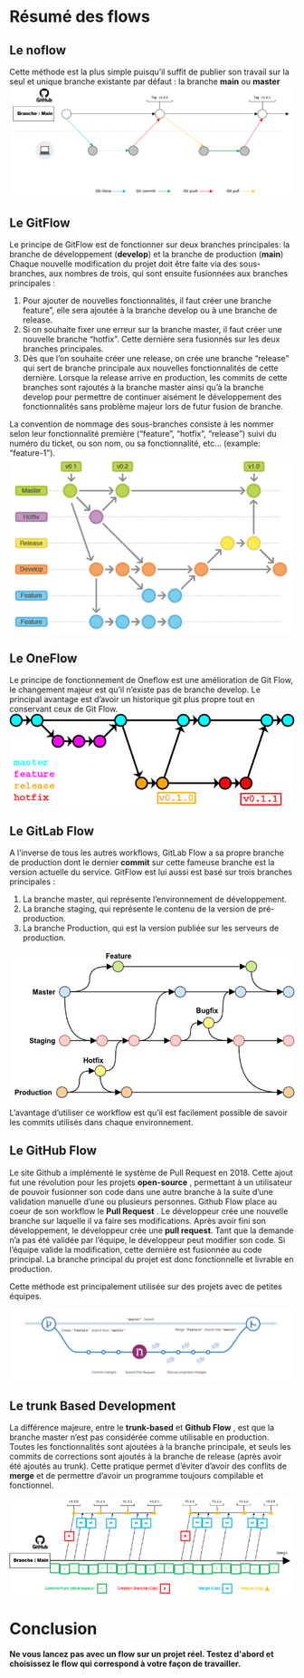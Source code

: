 # Résumé des flows

## Le noflow
Cette méthode est la plus simple puisqu’il suffit de publier son travail sur la seul et unique branche existante par défaut : la branche **main** ou **master**
![no flow](./images/github/no-flow.png)


## Le GitFlow
Le principe de GitFlow est de fonctionner sur deux branches principales: la branche de développement (**develop**) et la branche de production (**main**)
Chaque nouvelle modification du projet doit être faite via des sous-branches, aux nombres de trois, qui sont ensuite fusionnées aux branches principales :

1. Pour ajouter de nouvelles fonctionnalités, il faut créer une branche feature”, elle sera ajoutée à la branche develop ou à une branche de release.
1. Si on souhaite fixer une erreur sur la branche master, il faut créer une nouvelle branche “hotfix”. Cette dernière sera fusionnés sur les deux branches principales.
1. Dès que l’on souhaite créer une release, on crée une branche “release” qui sert de branche principale aux nouvelles fonctionnalités de cette dernière. Lorsque la release arrive en production, les commits de cette branches sont rajoutés à la branche master ainsi qu’à la branche develop pour permettre de continuer aisément le développement des fonctionnalités sans problème majeur lors de futur fusion de branche.

La convention de nommage des sous-branches consiste à les nommer selon leur fonctionnalité première (“feature”, “hotfix”, “release”) suivi du numéro du ticket, ou son nom, ou sa fonctionnalité, etc… (example: “feature-1”).
![GitFlow](./images/github/flow-gitflow.png)

## Le OneFlow
Le principe de fonctionnement de Oneflow est une amélioration de Git Flow, le changement majeur est qu’il n’existe pas de branche develop. Le principal avantage est d’avoir un historique git plus propre tout en conservant ceux de Git Flow.
![OneFlow](./images/github/OneFlow.png)

## Le GitLab Flow
A l’inverse de tous les autres workflows, GitLab Flow a sa propre branche de production dont le dernier **commit** sur cette fameuse branche est la version actuelle du service. GitFlow est lui aussi est basé sur trois branches principales :

1. La branche master, qui représente l’environnement de développement.
1. La branche staging, qui représente le contenu de la version de pré-production.
1. La branche Production, qui est la version publiée sur les serveurs de production.

![GitFlow](./images/github/gitlab-flow.png)

L’avantage d’utiliser ce workflow est qu’il est facilement possible de savoir les commits utilisés dans chaque environnement.

## Le GitHub Flow
Le site Github a implémenté le système de Pull Request en 2018. Cette ajout fut une révolution pour les projets **open-source** , permettant à un utilisateur de pouvoir fusionner son code dans une autre branche à la suite d’une validation manuelle d’une ou plusieurs personnes.
Github Flow place au coeur de son workflow le **Pull Request** . Le développeur crée une nouvelle branche sur laquelle il va faire ses modifications. Après avoir fini son développement, le développeur crée une **pull request**. Tant que la demande n’a pas été validée par l’équipe, le développeur peut modifier son code. Si l’équipe valide la modification, cette dernière est fusionnée au code principal. La branche principal du projet est donc fonctionnelle et livrable en production.

Cette méthode est principalement utilisée sur des projets avec de petites équipes.

![GitHubFlow_sample](./images/github/github-pr_sample.png)

## Le trunk Based Development
La différence majeure, entre le **trunk-based** et **Github Flow** , est que la branche master n’est pas considérée comme utilisable en production. Toutes les fonctionnalités sont ajoutées à la branche principale, et seuls les commits de corrections sont ajoutés à la branche de release (après avoir été ajoutés au trunk).
Cette pratique permet d’éviter d’avoir des conflits de **merge** et de permettre d’avoir un programme toujours compilable et fonctionnel.

![trunk-flow](./images/github/trunk_flow.png)

# Conclusion 
**Ne vous lancez pas avec un flow sur un projet réel. Testez d'abord et choisissez le flow qui correspond à votre façon de travailler.**
